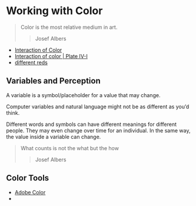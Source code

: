 # Working with Color

> Color is the most relative medium in art.
>> Josef Albers

- [Interaction of Color](https://github.com/allegheny-college-cmpsc-100-fall-2023/course-materials/assets/8368413/10cfbc6e-0c9c-4eef-a800-6480bff86bde)
- [Interaction of color | Plate IV-I](https://codepen.io/noraspice/full/aOggPw)
- [different reds](https://github.com/allegheny-college-cmpsc-100-fall-2023/course-materials/assets/8368413/e11c7818-268d-4bfb-b9f1-3e5e4824b90e)

## Variables and Perception

A variable is a symbol/placeholder for a value that may change.

Computer variables and natural language might not be as different as you’d think.

Different words and symbols can have different meanings for different people. They may even change over time for an individual. In the same way, the value inside a variable can change.

> What counts is not the what but the how
>> Josef Albers

## Color Tools

- [Adobe Color](https://color.adobe.com/)
- 

